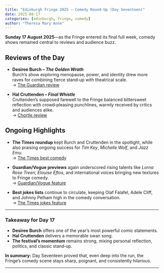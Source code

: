 ```yaml
---
title: "Edinburgh Fringe 2025 – Comedy Round‑Up (Day Seventeen)"
date: 2025-08-17
categories: [edinburgh, fringe, comedy]
author: "Theresa Mary Anne"
---
```


**Sunday 17 August 2025**—as the Fringe entered its final full week, comedy shows remained central to reviews and audience buzz.

## Reviews of the Day

- **Desiree Burch – *The Golden Wrath***  
  Burch’s show exploring menopause, power, and identity drew more raves for combining fierce stand‑up with theatrical scale.  
  → [The Guardian review](https://www.theguardian.com/stage/2025/aug/17/desiree-burch-the-golden-wrath-edinburgh-fringe-2025?utm_source=chatgpt.com)

- **Hal Cruttenden – *Final Whistle***  
  Cruttenden’s supposed farewell to the Fringe balanced bittersweet reflection with crowd‑pleasing punchlines, warmly received by critics and audiences alike.  
  → [Chortle review](https://www.chortle.co.uk/review/2025/08/17/hal-cruttenden-final-whistle-edinburgh-fringe-2025?utm_source=chatgpt.com)

## Ongoing Highlights

- **The Times roundup** kept Burch and Cruttenden in the spotlight, while also praising ongoing success for *Tim Key*, *Michelle Wolf*, and *Jazz Emu*.  
  → [The Times best comedy](https://www.thetimes.co.uk/article/edinburgh-fringe-festival-2025-best-comedy-shows-ranked-xzd2kjplw?utm_source=chatgpt.com)

- **Guardian/Vogue previews** again underscored rising talents like *Lorna Rose Treen*, *Elouise Eftos*, and international voices bringing new textures to Fringe comedy.  
  → [Guardian/Vogue feature](https://www.vogue.com/article/10-standout-acts-from-2025-edinburgh-fringe-festival?utm_source=chatgpt.com)

- **Best jokes lists** continue to circulate, keeping Olaf Falafel, Adele Cliff, and Johnny Pelham high in the comedy conversation.  
  → [The Times jokes feature](https://www.thetimes.co.uk/article/the-best-jokes-of-edinburgh-fringe-2025-xkh5qg5kb?utm_source=chatgpt.com)

---

### Takeaway for Day 17

- **Desiree Burch** offers one of the year’s most powerful comic statements.  
- **Hal Cruttenden** delivers a memorable swan song.  
- **The festival’s momentum** remains strong, mixing personal reflection, politics, and classic stand‑up.  

**In summary:** Day Seventeen proved that, even deep into the run, the Fringe’s comedy scene stays sharp, poignant, and consistently hilarious.

---
